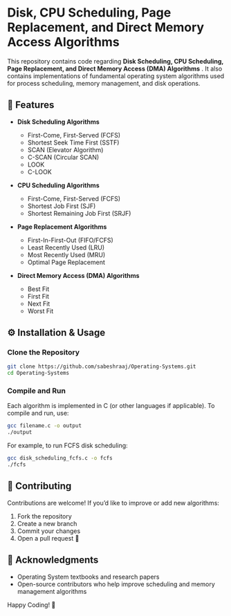 # Disk, CPU Scheduling, Page Replacement, and Direct Memory Access Algorithms

This repository contains code regarding **Disk Scheduling, CPU Scheduling, Page Replacement, and Direct Memory Access (DMA) Algorithms** . It also contains implementations of fundamental operating system algorithms used for process scheduling, memory management, and disk operations.

## 📌 Features

- **Disk Scheduling Algorithms**
  - First-Come, First-Served (FCFS)
  - Shortest Seek Time First (SSTF)
  - SCAN (Elevator Algorithm)
  - C-SCAN (Circular SCAN)
  - LOOK
  - C-LOOK

- **CPU Scheduling Algorithms**
  - First-Come, First-Served (FCFS)
  - Shortest Job First (SJF)
  - Shortest Remaining Job First (SRJF)

- **Page Replacement Algorithms**
  - First-In-First-Out (FIFO/FCFS)
  - Least Recently Used (LRU)
  - Most Recently Used (MRU)
  - Optimal Page Replacement

- **Direct Memory Access (DMA) Algorithms**
  - Best Fit
  - First Fit
  - Next Fit
  - Worst Fit

## ⚙️ Installation & Usage

### Clone the Repository
```bash
git clone https://github.com/sabeshraaj/Operating-Systems.git
cd Operating-Systems
```

### Compile and Run
Each algorithm is implemented in C (or other languages if applicable). To compile and run, use:

```bash
gcc filename.c -o output
./output
```

For example, to run FCFS disk scheduling:
```bash
gcc disk_scheduling_fcfs.c -o fcfs
./fcfs
```

## 📝 Contributing
Contributions are welcome! If you’d like to improve or add new algorithms:
1. Fork the repository
2. Create a new branch
3. Commit your changes
4. Open a pull request 🚀

## 🤝 Acknowledgments
- Operating System textbooks and research papers
- Open-source contributors who help improve scheduling and memory management algorithms

Happy Coding! 🎯

